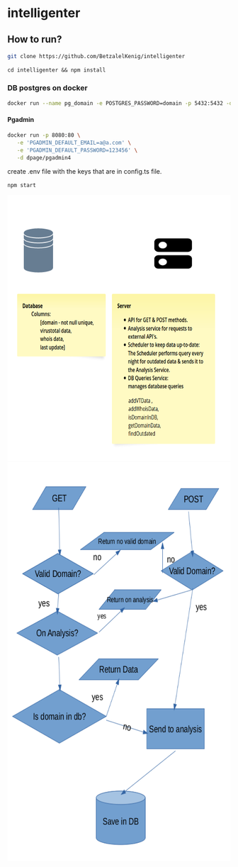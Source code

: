 # intelligenter

## How to run?

```bash
git clone https://github.com/BetzalelKenig/intelligenter
```

```
cd intelligenter && npm install
```

### DB postgres on docker

```bash
docker run --name pg_domain -e POSTGRES_PASSWORD=domain -p 5432:5432 -d postgres
```
#### Pgadmin
```bash
docker run -p 8080:80 \
   -e 'PGADMIN_DEFAULT_EMAIL=a@a.com' \
   -e 'PGADMIN_DEFAULT_PASSWORD=123456' \
   -d dpage/pgadmin4

```

create .env file with the keys that are in config.ts file.

```bash
npm start
```

<img src="./architecture.png" width="800" height="600" />
<img src="./flowchart.png" width="800" height="900" />
